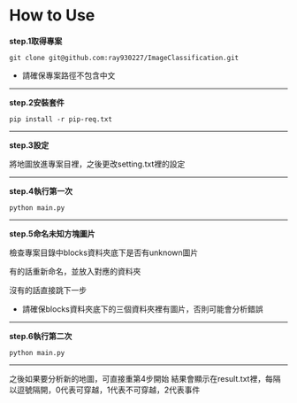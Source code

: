 How to Use
===

**step.1取得專案**  
```
git clone git@github.com:ray930227/ImageClassification.git
```
- 請確保專案路徑不包含中文
---
**step.2安裝套件**
```
pip install -r pip-req.txt 
```
---
**step.3設定**

將地圖放進專案目裡，之後更改setting.txt裡的設定

---
**step.4執行第一次**
```
python main.py
```
---
**step.5命名未知方塊圖片**

檢查專案目錄中blocks資料夾底下是否有unknown圖片

有的話重新命名，並放入對應的資料夾

沒有的話直接跳下一步

- 請確保blocks資料夾底下的三個資料夾裡有圖片，否則可能會分析錯誤
---
**step.6執行第二次**
```
python main.py
```
---

之後如果要分析新的地圖，可直接重第4步開始
結果會顯示在result.txt裡，每隔以逗號隔開，0代表可穿越，1代表不可穿越，2代表事件
